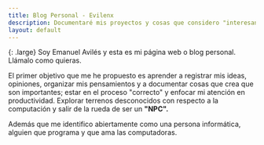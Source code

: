 ```yaml
---
title: Blog Personal - Evilenx 
description: Documentaré mis proyectos y cosas que considero "interesantes". 
layout: default
---
```


{: .large}
Soy Emanuel Avilés y esta es mi página web o blog personal. Llámalo como quieras. 

El primer objetivo que me he propuesto es aprender a registrar mis ideas, opiniones, organizar mis pensamientos y a documentar cosas que crea que son importantes; estar en el proceso "correcto" y enfocar mi atención en productividad. Explorar terrenos desconocidos con respecto a la computación y salir de la rueda de ser un **"NPC".**

Además que me identifico abiertamente como una persona informática, alguien que programa y que ama las computadoras. 












